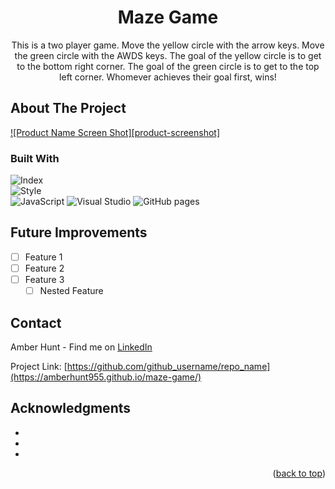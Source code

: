 <h1 align="center">Maze Game</h1>

<p align="center">This is a two player game. Move the yellow circle with the arrow keys. Move the green circle with the AWDS keys. The goal of the yellow circle is to get to the bottom right corner. The goal of the green circle is to get to the top left corner. Whomever achieves their goal first, wins!</p>

<!-- ABOUT THE PROJECT -->
## About The Project

[![Product Name Screen Shot][product-screenshot]](https://example.com)

### Built With

 ![Index](https://img.shields.io/badge/HTML5-E34F26?style=for-the-badge&logo=html5&logoColor=white)  
 ![Style](https://img.shields.io/badge/CSS3-1572B6?style=for-the-badge&logo=css3&logoColor=white)   
 ![JavaScript](https://img.shields.io/badge/JavaScript-323330?style=for-the-badge&logo=javascript&logoColor=F7DF1E)
 ![Visual Studio](https://img.shields.io/badge/VSCode-0078D4?style=for-the-badge&logo=visual%20studio%20code&logoColor=white)
 ![GitHub pages](https://img.shields.io/badge/GitHub%20Pages-222222?style=for-the-badge&logo=GitHub%20Pages&logoColor=white) 

<!-- FUTURE IMPROVEMENTS -->
## Future Improvements

- [ ] Feature 1
- [ ] Feature 2
- [ ] Feature 3
    - [ ] Nested Feature

<!-- CONTACT -->
## Contact

Amber Hunt - Find me on [LinkedIn](https://www.linkedin.com/in/amber-hunt-90b612263/)

Project Link: [https://github.com/github_username/repo_name](https://amberhunt955.github.io/maze-game/)

<!-- ACKNOWLEDGMENTS -->
## Acknowledgments

* []()
* []()
* []()

<p align="right">(<a href="#readme-top">back to top</a>)</p>
